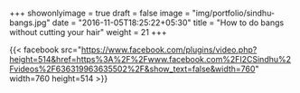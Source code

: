 +++
showonlyimage = true
draft = false
image = "img/portfolio/sindhu-bangs.jpg"
date = "2016-11-05T18:25:22+05:30"
title = "How to do bangs without cutting your hair"
weight = 21
+++

{{< facebook src="https://www.facebook.com/plugins/video.php?height=514&href=https%3A%2F%2Fwww.facebook.com%2FI2CSindhu%2Fvideos%2F636319963635502%2F&show_text=false&width=760" width=760 height=514 >}}
